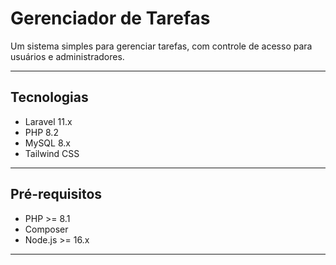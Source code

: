# Gerenciador de Tarefas

Um sistema simples para gerenciar tarefas, com controle de acesso para usuários e administradores.

---

## Tecnologias

- Laravel 11.x
- PHP 8.2
- MySQL 8.x
- Tailwind CSS

---

## Pré-requisitos

- PHP >= 8.1
- Composer
- Node.js >= 16.x

---

